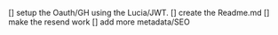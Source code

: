 [] setup the Oauth/GH using the Lucia/JWT.
[] create the Readme.md
[] make the resend work
[] add more metadata/SEO